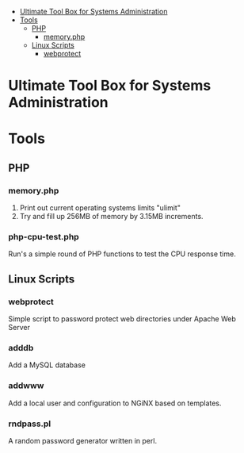 <!--ts-->
   * [Ultimate Tool Box for Systems Administration](#ultimate-tool-box-for-systems-administration)
   * [Tools](#tools)
      * [PHP](#php)
         * [memory.php](#memoryphp)
      * [Linux Scripts](#linux-scripts)
         * [webprotect](#webprotect)

<!-- Added by: jtrask, at: Thu  2 May 2019 12:31:49 PDT -->

<!--te-->
# Ultimate Tool Box for Systems Administration
# Tools
## PHP
### memory.php
1. Print out current operating systems limits "ulimit"
2. Try and fill up 256MB of memory by 3.15MB increments. 
### php-cpu-test.php 
Run's a simple round of PHP functions to test the CPU response time.
## Linux Scripts
### webprotect
Simple script to password protect web directories under Apache Web Server
### adddb
Add a MySQL database
### addwww
Add a local user and configuration to NGiNX based on templates.
### rndpass.pl
A random password generator written in perl.
